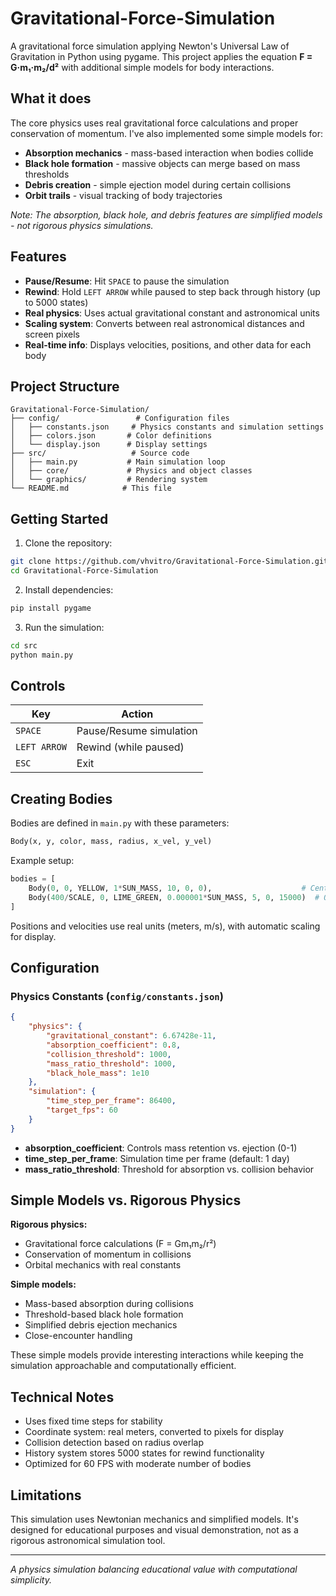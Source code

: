 # Gravitational-Force-Simulation

A gravitational force simulation applying Newton's Universal Law of Gravitation in Python using pygame. This project applies the equation **F = G·m₁·m₂/d²** with additional simple models for body interactions.

## What it does

The core physics uses real gravitational force calculations and proper conservation of momentum. I've also implemented some simple models for:
- **Absorption mechanics** - mass-based interaction when bodies collide
- **Black hole formation** - massive objects can merge based on mass thresholds
- **Debris creation** - simple ejection model during certain collisions
- **Orbit trails** - visual tracking of body trajectories

*Note: The absorption, black hole, and debris features are simplified models - not rigorous physics simulations.*

## Features

- **Pause/Resume**: Hit `SPACE` to pause the simulation
- **Rewind**: Hold `LEFT ARROW` while paused to step back through history (up to 5000 states)
- **Real physics**: Uses actual gravitational constant and astronomical units
- **Scaling system**: Converts between real astronomical distances and screen pixels
- **Real-time info**: Displays velocities, positions, and other data for each body

## Project Structure

```
Gravitational-Force-Simulation/
├── config/                 # Configuration files
│   ├── constants.json     # Physics constants and simulation settings
│   ├── colors.json       # Color definitions
│   └── display.json      # Display settings
├── src/                   # Source code
│   ├── main.py           # Main simulation loop
│   ├── core/             # Physics and object classes
│   └── graphics/         # Rendering system
└── README.md            # This file
```

## Getting Started

1. Clone the repository:
```bash
git clone https://github.com/vhvitro/Gravitational-Force-Simulation.git
cd Gravitational-Force-Simulation
```

2. Install dependencies:
```bash
pip install pygame
```

3. Run the simulation:
```bash
cd src
python main.py
```

## Controls

| Key | Action |
|-----|--------|
| `SPACE` | Pause/Resume simulation |
| `LEFT ARROW` | Rewind (while paused) |
| `ESC` | Exit |

## Creating Bodies

Bodies are defined in `main.py` with these parameters:
```python
Body(x, y, color, mass, radius, x_vel, y_vel)
```

Example setup:
```python
bodies = [
    Body(0, 0, YELLOW, 1*SUN_MASS, 10, 0, 0),                    # Central star
    Body(400/SCALE, 0, LIME_GREEN, 0.000001*SUN_MASS, 5, 0, 15000)  # Orbiting body
]
```

Positions and velocities use real units (meters, m/s), with automatic scaling for display.

## Configuration

### Physics Constants (`config/constants.json`)
```json
{
    "physics": {
        "gravitational_constant": 6.67428e-11,
        "absorption_coefficient": 0.8,
        "collision_threshold": 1000,
        "mass_ratio_threshold": 1000,
        "black_hole_mass": 1e10
    },
    "simulation": {
        "time_step_per_frame": 86400,
        "target_fps": 60
    }
}
```

- **absorption_coefficient**: Controls mass retention vs. ejection (0-1)
- **time_step_per_frame**: Simulation time per frame (default: 1 day)
- **mass_ratio_threshold**: Threshold for absorption vs. collision behavior

## Simple Models vs. Rigorous Physics

**Rigorous physics:**
- Gravitational force calculations (F = Gm₁m₂/r²)
- Conservation of momentum in collisions
- Orbital mechanics with real constants

**Simple models:**
- Mass-based absorption during collisions
- Threshold-based black hole formation
- Simplified debris ejection mechanics
- Close-encounter handling

These simple models provide interesting interactions while keeping the simulation approachable and computationally efficient.

## Technical Notes

- Uses fixed time steps for stability
- Coordinate system: real meters, converted to pixels for display
- Collision detection based on radius overlap
- History system stores 5000 states for rewind functionality
- Optimized for 60 FPS with moderate number of bodies

## Limitations

This simulation uses Newtonian mechanics and simplified models. It's designed for educational purposes and visual demonstration, not as a rigorous astronomical simulation tool.

---

*A physics simulation balancing educational value with computational simplicity.*
